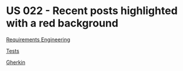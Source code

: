 # US 022 - Recent posts highlighted with a red background

[Requirements Engineering](/docs/sprintF/us022/01.requirements-engeneering/readme.md)

[Tests](02.tests/readme.md)

[Gherkin](04.gherkin-scenarios/readme.md)